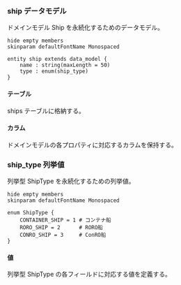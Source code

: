 ### ship データモデル

ドメインモデル Ship を永続化するためのデータモデル。

```plantuml
hide empty members
skinparam defaultFontName Monospaced

entity ship extends data_model {
    name : string(maxLength = 50)
    type : enum(ship_type)
}
```

#### テーブル

ships テーブルに格納する。

#### カラム

ドメインモデルの各プロパティに対応するカラムを保持する。

### ship_type 列挙値

列挙型 ShipType を永続化するための列挙値。

```plantuml
hide empty members
skinparam defaultFontName Monospaced

enum ShipType {
    CONTAINER_SHIP = 1 # コンテナ船
    RORO_SHIP = 2      # RORO船
    CONRO_SHIP = 3     # ConRO船
}
```

#### 値

列挙型 ShipType の各フィールドに対応する値を定義する。
